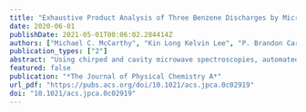 ```yaml
---
title: "Exhaustive Product Analysis of Three Benzene Discharges by Microwave Spectroscopy"
date: 2020-06-01
publishDate: 2021-05-01T00:06:02.284414Z
authors: ["Michael C. McCarthy", "Kin Long Kelvin Lee", "P. Brandon Carroll", "Jessica P. Porterfield", "P. Bryan Changala", "James H. Thorpe", "John F. Stanton"]
publication_types: ["2"]
abstract: "Using chirped and cavity microwave spectroscopies, automated double resonance, new high-speed ﬁtting and deep learning algorithms, and large databases of computed structures, the discharge products of benzene alone, or in combination with molecular oxygen or nitrogen, have been exhaustively characterized between 6.5 and 26 GHz. In total, more than 3300 spectral features were observed; 89% of these, accounting for 97% of the total intensity, have now been assigned to 152 distinct chemical species and 60 of their variants (i.e., isotopic species and vibrationally excited states). Roughly 50 of the products are entirely new or poorly characterized at high resolution, including many heavier by mass than the precursor benzene. These ﬁndings provide direct evidence for a rich architecture of two- and three-dimensional carbon and indicate that benzene growth, particularly the formation of ring−chain molecules, occurs facilely under our experimental conditions. The present analysis also illustrates the utility of microwave spectroscopy as a precision tool for complex mixture analysis, irrespective of whether the rotational spectrum of a product species is known a priori or not. From this large quantity of data, for example, it is possible to determine with conﬁdence the relative abundances of diﬀerent product masses, but more importantly the relative abundances of diﬀerent isomers with the same mass. The complementary nature of this type of analysis to traditional mass spectrometry is discussed."
featured: false
publication: "*The Journal of Physical Chemistry A*"
url_pdf: "https://pubs.acs.org/doi/10.1021/acs.jpca.0c02919"
doi: "10.1021/acs.jpca.0c02919"
---
```


